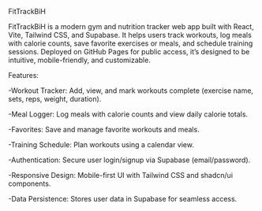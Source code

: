FitTrackBiH

FitTrackBiH is a modern gym and nutrition tracker web app built with React, Vite, Tailwind CSS, and Supabase. It helps users track workouts, log meals with calorie counts, save favorite exercises or meals, and schedule training sessions. Deployed on GitHub Pages for public access, it’s designed to be intuitive, mobile-friendly, and customizable.


Features:


-Workout Tracker: Add, view, and mark workouts complete (exercise name, sets, reps, weight, duration).



-Meal Logger: Log meals with calorie counts and view daily calorie totals.



-Favorites: Save and manage favorite workouts and meals.



-Training Schedule: Plan workouts using a calendar view.



-Authentication: Secure user login/signup via Supabase (email/password).



-Responsive Design: Mobile-first UI with Tailwind CSS and shadcn/ui components.



-Data Persistence: Stores user data in Supabase for seamless access.